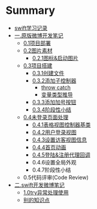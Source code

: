 # Summary

* [swift学习记录](README.md)
* [一.原版微博开发笔记](swift2.0/..md)
  * [0.1项目部署](swift2.0/0.1.md)
  * [0.2图片素材](swift2.0/0.2.md)
    * [0.2.1图标&启动图片](swift2.0/0.2/0.2.1and.md)
  * [0.3项目搭建](swift2.0/0.3.md)
    * [0.3.1创建文件](swift2.0/0.3/0.3.1.md)
    * [0.3.2添加子控制器](swift2.0/0.3/0.3.2.md)
      * [throw catch](swift2.0/0.3/0.3.2/throw-catch.md)
      * [变量类型推导](swift2.0/0.3/0.3.2/.md)
    * [0.3.3添加加号按钮](swift2.0/0.3/0.3.3.md)
    * [0.3.4阶段性小结](swift2.0/0.3/0.3.4.md)
  * [0.4未登录页面处理](swift2.0/0.4.md)
    * [0.4.1表格视图控制器基类](swift2.0/0.4/0.4.1.md)
    * [0.4.2用户登录视图](swift2.0/0.4/0.4.2.md)
    * [0.4.3设置访客视图信息](swift2.0/0.4/0.4.3.md)
    * [0.4.4首页动画](swift2.0/0.4/0.4.4.md)
    * [0.4.5登陆&注册代理回调](swift2.0/0.4/0.4.5and.md)
    * 0.4.6设置全局外观
    * 0.4.7阶段性小结
  * 0.5代码评审\(Code Review\)
* [二.swift开发微博笔记](swift2.0.md)
  * [1.0try异常处理使用](swift2.0/1.md)
  * [别的知识点](swift2.0/ww.md)

